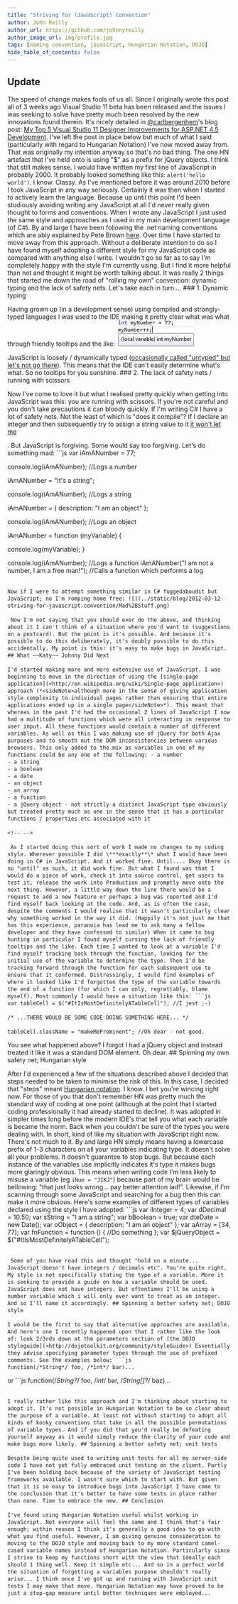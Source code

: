 ```yaml
---
title: "Striving for (JavaScript) Convention"
author: John Reilly
author_url: https://github.com/johnnyreilly
author_image_url: img/profile.jpg
tags: [naming convention, javascript, Hungarian Notation, DOJO]
hide_table_of_contents: false
---
```

## Update

 The speed of change makes fools of us all. Since I originally wrote this post all of 3 weeks ago Visual Studio 11 beta has been released and the issues I was seeking to solve have pretty much been resolved by the new innovations found therein. It's nicely detailed in [@carlbergenhem](<http://www.twitter.com/carlbergenhem>)'s blog post: [My Top 5 Visual Studio 11 Designer Improvements for ASP.NET 4.5 Development](<http://blogs.telerik.com/blogs/posts/12-03-26/my-top-5-visual-studio-11-designer-improvements-for-asp-net-4-5-development.aspx>). I've left the post in place below but much of what I said (particularly with regard to Hungarian Notation) I've now moved away from. That was originally my intention anyway so that's no bad thing. The one HN artefact that I've held onto is using "$" as a prefix for jQuery objects. I think that still makes sense. I would have written my first line of JavaScript in probably 2000. It probably looked something like this: `alert('hello world')`. I know. Classy. As I've mentioned before it was around 2010 before I took JavaScript in any way seriously. Certainly it was then when I started to actively learn the language. Because up until this point I'd been studiously avoiding writing any JavaScript at all I'd never really given thought to forms and conventions. When I wrote any JavaScript I just used the same style and approaches as I used in my main development language (of C#). By and large I have been following the .net naming conventions which are ably explained by Pete Brown [here](<http://10rem.net/articles/net-naming-conventions-and-programming-standards---best-practices>). Over time I have started to move away from this approach. Without a deliberate intention to do so I have found myself adopting a different style for my JavaScript code as compared with anything else I write. I wouldn't go so far as to say I'm completely happy with the style I'm currently using. But I find it more helpful than not and thought it might be worth talking about. It was really 2 things that started me down the road of "rolling my own" convention: dynamic typing and the lack of safety nets. Let's take each in turn.... ### 1\. Dynamic typing

 Having grown up (in a development sense) using compiled and strongly-typed languages I was used to the IDE making it pretty clear what was what through friendly tooltips and the like: ![](../static/blog/2012-03-12-striving-for-javascript-convention/IDE.png)

 JavaScript is loosely / dynamically typed ([occasionally called "untyped" but let's not go there](<http://stackoverflow.com/questions/9154388/does-untyped-also-mean-dynamically-typed-in-the-academic-cs-world>)). This means that the IDE can't easily determine what's what. So no tooltips for you sunshine. ### 2\. The lack of safety nets / running with scissors

 Now I've come to love it but what I realised pretty quickly when getting into JavaScript was this: you are running with scissors. If you're not careful and you don't take precautions it can bloody quickly. If I'm writing C# I have a lot of safety nets. Not the least of which is "does it compile"? If I declare an integer and then subsequently try to assign a string value to it <u>it won't let me</u>

. But JavaScript is forgiving. Some would say too forgiving. Let's do something mad: ```js
var iAmANumber = 77;

console.log(iAmANumber); //Logs a number

iAmANumber = "It's a string";

console.log(iAmANumber); //Logs a string

iAmANumber = { 
  description: "I am an object"
};

console.log(iAmANumber); //Logs an object

iAmANumber = function (myVariable) {

  console.log(myVariable);
}

console.log(iAmANumber); //Logs a function
iAmANumber("I am not a number, I am a free man!"); //Calls a function which performs a log
```

Now if I were to attempt something similar in C# fuggedaboudit but JavaScript; no I'm romping home free: ![](../static/blog/2012-03-12-striving-for-javascript-convention/Mad%2BStuff.png)

 Now I'm not saying that you should ever do the above, and thinking about it I can't think of a situation where you'd want to (suggestions on a postcard). But the point is it's possible. And because it's possible to do this deliberately, it's doubly possible to do this accidentally. My point is this: it's easy to make bugs in JavaScript. ## What ~~Katy~~ Johnny Did Next

I'd started making more and more extensive use of JavaScript. I was beginning to move in the direction of using the [single-page application](<http://en.wikipedia.org/wiki/Single-page_application>) approach (*<sideNote>although more in the sense of giving application style complexity to individual pages rather than ensuring that entire applications ended up in a single page</sideNote>*). This meant that whereas in the past I'd had the occasional 2 lines of JavaScript I now had a multitude of functions which were all interacting in response to user input. All these functions would contain a number of different variables. As well as this I was making use of jQuery for both Ajax purposes and to smooth out the DOM inconsistencies between various browsers. This only added to the mix as variables in one of my functions could be any one of the following: - a number
- a string
- a boolean
- a date
- an object
- an array
- a function
- a jQuery object - not strictly a distinct JavaScript type obviously but treated pretty much as one in the sense that it has a particular functions / properties etc associated with it

<!-- -->

 As I started doing this sort of work I made no changes to my coding style. Wherever possible I did \***exactly**\* what I would have been doing in C# in JavaScript. And it worked fine. Until.... Okay there is no "until" as such, it did work fine. But what I found was that I would do a piece of work, check it into source control, get users to test it, release the work into Production and promptly move onto the next thing. However, a little way down the line there would be a request to add a new feature or perhaps a bug was reported and I'd find myself back looking at the code. And, as is often the case, despite the comments I would realise that it wasn't particularly clear why something worked in the way it did. (Happily it's not just me that has this experience, paranoia has lead me to ask many a fellow developer and they have confessed to similar) When it came to bug hunting in particular I found myself cursing the lack of friendly tooltips and the like. Each time I wanted to look at a variable I'd find myself tracking back through the function, looking for the initial use of the variable to determine the type. Then I'd be tracking forward through the function for each subsequent use to ensure that it conformed. Distressingly, I would find examples of where it looked like I'd forgotten the type of the variable towards the end of a function (for which I can only, regrettably, blame myself). Most commonly I would have a situation like this: ```js
var tableCell = $("#ItIsMostDefinitelyATableCell"); //I jest ;-)

/* ...THERE WOULD BE SOME CODE DOING SOMETHING HERE... */

tableCell.className = "makeMeProminent"; //Oh dear - not good.
```

 You see what happened above? I forgot I had a jQuery object and instead treated it like it was a standard DOM element. Oh dear. ## Spinning my own safety net; Hungarian style

 After I'd experienced a few of the situations described above I decided that steps needed to be taken to minimise the risk of this. In this case, I decided that "steps" meant [Hungarian notation](<http://en.wikipedia.org/wiki/Hungarian_notation>). I know. I bet you're wincing right now. For those of you that don't remember HN was pretty much the standard way of coding at one point (although at the point that I started coding professionally it had already started to decline). It was adopted in simpler times long before the modern IDE's that tell you what each variable is became the norm. Back when you couldn't be sure of the types you were dealing with. In short, kind of like my situation with JavaScript right now. There's not much to it. By and large HN simply means having a lowercase prefix of 1-3 characters on all your variables indicating type. It doesn't solve all your problems. It doesn't guarantee to stop bugs. But because each instance of the variables use implicitly indicates it's type it makes bugs more glaringly obvious. This means when writing code I'm less likely to misuse a variable (eg `iNum = "JIKJ"`) because part of my brain would be bellowing: "that just looks wrong... pay better attention lad!". Likewise, if I'm scanning through some JavaScript and searching for a bug then this can make it more obvious. Here's some examples of different types of variables declared using the style I have adopted: ```js
var iInteger = 4;
var dDecimal = 10.50;
var sString = "I am a string";
var bBoolean = true;
var dteDate = new Date();
var oObject = {
  description: "I am an object"
};
var aArray = [34, 77];
var fnFunction = function () {
  //Do something
};
var $jQueryObject = $("#ItIsMostDefinitelyATableCell");
```

 Some of you have read this and thought "hold on a minute... JavaScript doesn't have integers / decimals etc". You're quite right. My style is not specifically stating the type of a variable. More it is seeking to provide a guide on how a variable should be used. JavaScript does not have integers. But oftentimes I'll be using a number variable which i will only ever want to treat as an integer. And so I'll name it accordingly. ## Spinning a better safety net; DOJO style

I would be the first to say that alternative approaches are available. And here's one I recently happened upon that I rather like the look of: look 2/3rds down at the parameters section of [the DOJO styleguide](<http://dojotoolkit.org/community/styleGuide>) Essentially they advise specifying parameter types through the use of prefixed comments. See the examples below: ```js
function(/*String*/ foo, /*int*/ bar)...
```

or ```js
function(/*String?*/ foo, /*int*/ bar, /*String[]?*/ baz)...
```

I really rather like this approach and I'm thinking about starting to adopt it. It's not possible in Hungarian Notation to be so clear about the purpose of a variable. At least not without starting to adopt all kinds of kooky conventions that take in all the possible permutations of variable types. And if you did that you'd really be defeating yourself anyway as it would simply reduce the clarity of your code and make bugs more likely. ## Spinning a better safety net; unit tests

Despite being quite used to writing unit tests for all my server-side code I have not yet fully embraced unit testing on the client. Partly I've been holding back because of the variety of JavaScript testing frameworks available. I wasn't sure which to start with. But given that it is so easy to introduce bugs into JavaScript I have come to the conclusion that it's better to have some tests in place rather than none. Time to embrace the new. ## Conclusion

I've found using Hungarian Notation useful whilst working in JavaScript. Not everyone will feel the same and I think that's fair enough; within reason I think it's generally a good idea to go with what you find useful. However, I am giving genuine consideration to moving to the DOJO style and moving back to my more standard camel-cased variable names instead of Hungarian Notation. Particularly since I strive to keep my functions short with the view that ideally each should 1 thing well. Keep it simple etc... And so in a perfect world the situation of forgetting a variables purpose shouldn't really arise... I think once I've got up and running with JavaScript unit tests I may make that move. Hungarian Notation may have proved to be just a stop-gap measure until better techniques were employed... 
